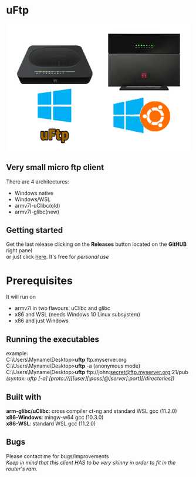 # uFtp
![uftp.png](uftp.png)

## Very small micro ftp client
There are 4 architectures:<BR>
- Windows native<BR>
- Windows/WSL<BR>
- armv7l-uClibc(old)<BR>
- armv7l-glibc(new)<BR>

## Getting started
Get the last release clicking on the **Releases** button located on the **GitHUB** right panel<BR>
or just click [here](https://github.com/uomoukko/uFtp/releases/). It's free for *personal use*<BR>

# Prerequisites
It will run on<BR>
- armv7l in two flavours: uClibc and glibc<BR>
- x86 and WSL (needs Windows 10 Linux subsystem)<BR>
- x86 and just Windows<BR>

## Running the executables
example:<BR>
C:\Users\Myname\Desktop>**uftp** ftp.myserver.org<BR>
C:\Users\Myname\Desktop>**uftp** -a (anonymous mode)<BR>
C:\Users\Myname\Desktop>**uftp** ftp://john:secret@ftp.myserver.org:21/pub<BR>
*(syntax: uftp [-a] [proto://][[user][:pass]@]server[:port][/directories])*<BR>

## Built with
**arm-glibc/uClibc**: cross compiler ct-ng and standard WSL gcc (11.2.0)<BR>
**x86-Windows**: mingw-w64 gcc (10.3.0)<BR>
**x86-WSL**: standard WSL gcc (11.2.0)<BR>

## Bugs
Please contact me for bugs/improvements<BR>
*Keep in mind that this client HAS to be very skinny in order to fit in the router's ram.<BR>*

